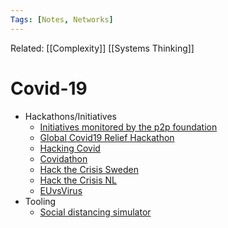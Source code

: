 ```yaml
---
Tags: [Notes, Networks]
---
```

Related: [[Complexity]] [[Systems Thinking]]
# Covid-19
- Hackathons/Initiatives
    - [Initiatives monitored by the p2p foundation](https://wiki.p2pfoundation.net/Category:Corona_Solidarity_Initiatives)
    - [Global Covid19 Relief Hackathon](https://hackathon.gogcrc.org/)
    - [Hacking Covid](https://join.slack.com/t/hackingcovid19/shared_invite/zt-cs0oy49c-bwn5uoilSme1iqFDDK7~zg)
    - [Covidathon](https://www.crowdcast.io/e/covidathon/register)
    - [Hack the Crisis Sweden](https://docs.google.com/document/d/e/2PACX-1vSbDQYx3zcLX2i3D1CHeSu-wWT8xLAcy4ho6bpncviyjVySKSmA2B8T1v42FEjFHHwI8qU9xwIoZz_E/pub?embedded=true)
    - [Hack the Crisis NL](https://www.hackthecrisis.nl/en/)
    - [EUvsVirus](https://euvsvirus.org/challenges/)
- Tooling
    - [Social distancing simulator](https://social-distancing-simulator.andrej.com/english.html)
   
